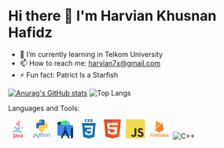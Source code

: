 <h1>
  Hi there 👋 I'm Harvian Khusnan Hafidz
</h1>



- 🌱 I’m currently learning in Telkom University
- 📫 How to reach me: harvian7x@gmail.com
- ⚡ Fun fact: Patrict Is a Starfish

[![Anurag's GitHub stats](https://github-readme-stats.vercel.app/api?username=HarvianKhusnan&count_private=true)](https://github.com/anuraghazra/github-readme-stats)
![Top Langs](https://github-readme-stats.vercel.app/api/top-langs/?username=HarvianKhusnan&layout=compact&count_private=true)

Languages and Tools: 
<div>
  <img src="https://github.com/devicons/devicon/blob/master/icons/java/java-original-wordmark.svg" title="Java" alt="Java" width="40" height="40"/>&nbsp;
  <img src="https://github.com/devicons/devicon/blob/master/icons/python/python-original-wordmark.svg" title="python" alt="Spring" width="40" height="40"/>&nbsp;
  <img src="https://github.com/devicons/devicon/blob/master/icons/androidstudio/androidstudio-original.svg" title="android Studio" alt="androidstudio" width="40" height="40"/>&nbsp;
  <img src="https://github.com/devicons/devicon/blob/master/icons/css3/css3-plain-wordmark.svg"  title="CSS3" alt="CSS" width="40" height="40"/>&nbsp;
  <img src="https://github.com/devicons/devicon/blob/master/icons/html5/html5-original.svg" title="HTML5" alt="HTML" width="40" height="40"/>&nbsp;
  <img src="https://github.com/devicons/devicon/blob/master/icons/javascript/javascript-original.svg" title="JavaScript" alt="JavaScript" width="40" height="40"/>&nbsp;
  <img src="https://github.com/devicons/devicon/blob/master/icons/firebase/firebase-plain-wordmark.svg" title="Firebase" alt="Firebase" width="40" height="40"/>&nbsp;
  <img src="https://github.com/isocpp/logos/blob/64ef037049f87ac74875dbe72695e59118b52186/cpp_logo.svg" title = "C++" alt = "C++" width = "40" height = "40"/>&nbsp;
</div>
